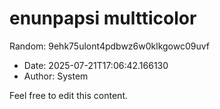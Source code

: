 # enunpapsi multticolor

Random: 9ehk75ulont4pdbwz6w0klkgowc09uvf

- Date: 2025-07-21T17:06:42.166130
- Author: System

Feel free to edit this content.